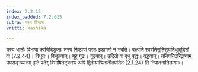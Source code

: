 ```yaml
---
index: 7.2.15
index_padded: 7.2.015
sutra: यस्य विभाषा
vritti: kashika

---
```

यस्य धातोः विभाषा क्वचिदिडुक्तः तस्य निष्ठायां परतः इडागमो न भवति। वक्ष्यति स्वरतिसूतिसूयतिधूञूदितो वा (7.2.44)। विधूतः। विधूतवान्। गुहू गूढः। गूढवान्। उदितो वा वृधु वृद्धः। वृद्धवान्। तनिपतिदरिद्राणाम् उपसङ्ख्यानम् इति पतेर् विभाषितेट्कस्य अपि द्वितीयाश्रितातीतपतित (2.1.24) ति निपातनातिडागमः।